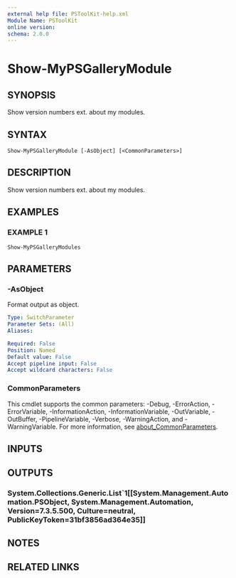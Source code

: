 ```yaml
---
external help file: PSToolKit-help.xml
Module Name: PSToolKit
online version:
schema: 2.0.0
---
```


# Show-MyPSGalleryModule

## SYNOPSIS
Show version numbers ext.
about my modules.

## SYNTAX

```
Show-MyPSGalleryModule [-AsObject] [<CommonParameters>]
```

## DESCRIPTION
Show version numbers ext.
about my modules.

## EXAMPLES

### EXAMPLE 1
```
Show-MyPSGalleryModules
```

## PARAMETERS

### -AsObject
Format output as object.

```yaml
Type: SwitchParameter
Parameter Sets: (All)
Aliases:

Required: False
Position: Named
Default value: False
Accept pipeline input: False
Accept wildcard characters: False
```

### CommonParameters
This cmdlet supports the common parameters: -Debug, -ErrorAction, -ErrorVariable, -InformationAction, -InformationVariable, -OutVariable, -OutBuffer, -PipelineVariable, -Verbose, -WarningAction, and -WarningVariable. For more information, see [about_CommonParameters](http://go.microsoft.com/fwlink/?LinkID=113216).

## INPUTS

## OUTPUTS

### System.Collections.Generic.List`1[[System.Management.Automation.PSObject, System.Management.Automation, Version=7.3.5.500, Culture=neutral, PublicKeyToken=31bf3856ad364e35]]
## NOTES

## RELATED LINKS
